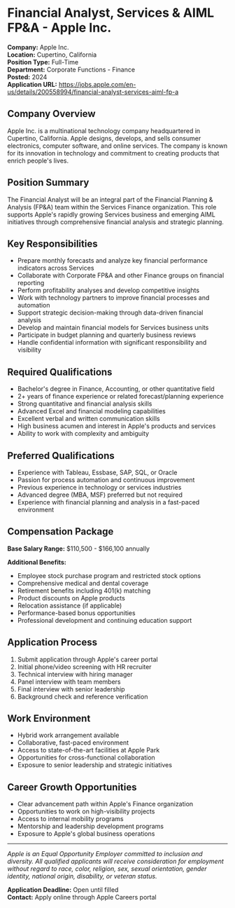 # Financial Analyst, Services & AIML FP&A - Apple Inc.

**Company:** Apple Inc.  
**Location:** Cupertino, California  
**Position Type:** Full-Time  
**Department:** Corporate Functions - Finance  
**Posted:** 2024  
**Application URL:** https://jobs.apple.com/en-us/details/200558994/financial-analyst-services-aiml-fp-a

## Company Overview

Apple Inc. is a multinational technology company headquartered in Cupertino, California. Apple designs, develops, and sells consumer electronics, computer software, and online services. The company is known for its innovation in technology and commitment to creating products that enrich people's lives.

## Position Summary

The Financial Analyst will be an integral part of the Financial Planning & Analysis (FP&A) team within the Services Finance organization. This role supports Apple's rapidly growing Services business and emerging AIML initiatives through comprehensive financial analysis and strategic planning.

## Key Responsibilities

- Prepare monthly forecasts and analyze key financial performance indicators across Services
- Collaborate with Corporate FP&A and other Finance groups on financial reporting
- Perform profitability analyses and develop competitive insights
- Work with technology partners to improve financial processes and automation
- Support strategic decision-making through data-driven financial analysis
- Develop and maintain financial models for Services business units
- Participate in budget planning and quarterly business reviews
- Handle confidential information with significant responsibility and visibility

## Required Qualifications

- Bachelor's degree in Finance, Accounting, or other quantitative field
- 2+ years of finance experience or related forecast/planning experience
- Strong quantitative and financial analysis skills
- Advanced Excel and financial modeling capabilities
- Excellent verbal and written communication skills
- High business acumen and interest in Apple's products and services
- Ability to work with complexity and ambiguity

## Preferred Qualifications

- Experience with Tableau, Essbase, SAP, SQL, or Oracle
- Passion for process automation and continuous improvement
- Previous experience in technology or services industries
- Advanced degree (MBA, MSF) preferred but not required
- Experience with financial planning and analysis in a fast-paced environment

## Compensation Package

**Base Salary Range:** $110,500 - $166,100 annually

**Additional Benefits:**
- Employee stock purchase program and restricted stock options
- Comprehensive medical and dental coverage
- Retirement benefits including 401(k) matching
- Product discounts on Apple products
- Relocation assistance (if applicable)
- Performance-based bonus opportunities
- Professional development and continuing education support

## Application Process

1. Submit application through Apple's career portal
2. Initial phone/video screening with HR recruiter
3. Technical interview with hiring manager
4. Panel interview with team members
5. Final interview with senior leadership
6. Background check and reference verification

## Work Environment

- Hybrid work arrangement available
- Collaborative, fast-paced environment
- Access to state-of-the-art facilities at Apple Park
- Opportunities for cross-functional collaboration
- Exposure to senior leadership and strategic initiatives

## Career Growth Opportunities

- Clear advancement path within Apple's Finance organization
- Opportunities to work on high-visibility projects
- Access to internal mobility programs
- Mentorship and leadership development programs
- Exposure to Apple's global business operations

---

*Apple is an Equal Opportunity Employer committed to inclusion and diversity. All qualified applicants will receive consideration for employment without regard to race, color, religion, sex, sexual orientation, gender identity, national origin, disability, or veteran status.*

**Application Deadline:** Open until filled  
**Contact:** Apply online through Apple Careers portal